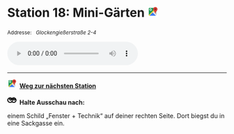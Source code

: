 # Station 18: Mini-Gärten  <a href="https://www.google.com/maps/dir/?api=1&travelmode=walking&destination=47.8025235,13.015008"><img src="https://github.com/kipppunkte/kipppunkte/raw/gh-pages/assets/google-maps.svg" width="24" height="24"></a>

<small>Addresse:<em style="margin-left: 10px">Glockengießerstraße 2-4</em></small>





<audio controls>
    <source src="https://github.com/kipppunkte/kipppunkte/raw/gh-pages/assets/18_Mini-Gärten.mp3" type="audio/mpeg">
    Your browser does not support the audio tag.
</audio>





____

<a href="https://www.google.com/maps/dir/?api=1&travelmode=walking&destination=47.799852,13.0163361"><img src="https://github.com/kipppunkte/kipppunkte/raw/gh-pages/assets/google-maps.svg" style="height: 1.5em;margin-right: 0.5em"></a>**[Weg zur nächsten Station](https://www.google.com/maps/dir/?api=1&travelmode=walking&destination=47.799852,13.0163361)**



<img src="https://github.com/kipppunkte/kipppunkte/raw/gh-pages/assets/eyes.svg" style="height: 1.5em;background: white;margin-right: 0.5em">**Halte Ausschau nach:**

einem Schild „Fenster + Technik“ auf deiner rechten Seite. Dort biegst du in eine Sackgasse ein.
